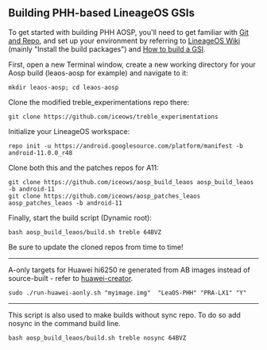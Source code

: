 
## Building PHH-based LineageOS GSIs ##

To get started with building PHH AOSP, you'll need to get familiar with [Git and Repo](https://source.android.com/source/using-repo.html), and set up your environment by referring to [LineageOS Wiki](https://wiki.lineageos.org/devices/redfin/build) (mainly "Install the build packages") and [How to build a GSI](https://github.com/phhusson/treble_experimentations/wiki/How-to-build-a-GSI%3F).


First, open a new Terminal window, create a new working directory for your Aosp build (leaos-aosp for example) and navigate to it:

    mkdir leaos-aosp; cd leaos-aosp
    
Clone the modified treble_experimentations repo there:

    git clone https://github.com/iceows/treble_experimentations
    
Initialize your LineageOS workspace:

    repo init -u https://android.googlesource.com/platform/manifest -b android-11.0.0_r48

Clone both this and the patches repos for A11:

    git clone https://github.com/iceows/aosp_build_leaos aosp_build_leaos -b android-11
    git clone https://github.com/iceows/aosp_patches_leaos aosp_patches_leaos -b android-11

Finally, start the build script (Dynamic root):

    bash aosp_build_leaos/build.sh treble 64BVZ 
    

Be sure to update the cloned repos from time to time!

---

A-only targets for Huawei hi6250 re generated from AB images instead of source-built - refer to [huawei-creator](https://github.com/iceows/huawei-creator).

	sudo ./run-huawei-aonly.sh "myimage.img"  "LeaOS-PHH" "PRA-LX1" "Y"

---

This script is also used to make builds without sync repo. To do so add nosync in the command build line.

    bash aosp_build_leaos/build.sh treble nosync 64BVZ


